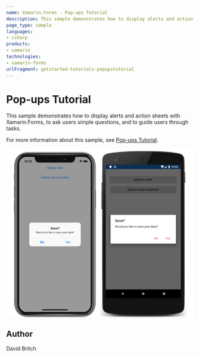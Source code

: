 ```yaml
---
name: Xamarin.Forms - Pop-ups Tutorial
description: This sample demonstrates how to display alerts and action sheets with Xamarin.Forms, to ask users simple questions, and to guide users through...
page_type: sample
languages:
- csharp
products:
- xamarin
technologies:
- xamarin-forms
urlFragment: getstarted-tutorials-popupstutorial
---
```

# Pop-ups Tutorial

This sample demonstrates how to display alerts and action sheets with Xamarin.Forms, to ask users simple questions, and to guide users through tasks.

For more information about this sample, see [Pop-ups Tutorial](https://docs.microsoft.com/xamarin/get-started/tutorials/pop-ups/).

![Pop-ups Tutorial application screenshot](Screenshots/01All.png "Pop-ups Tutorial application screenshot")

## Author

David Britch
